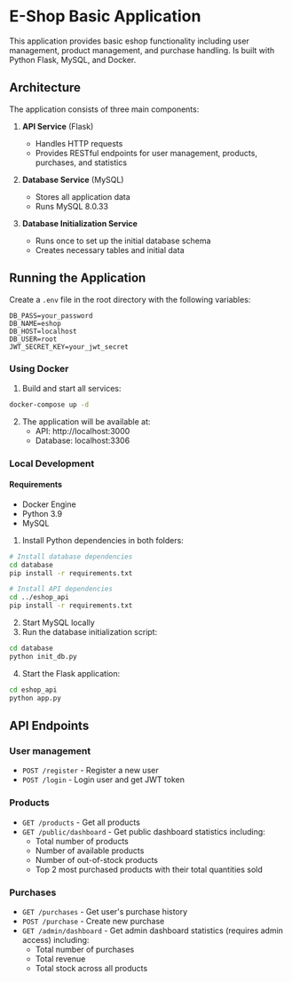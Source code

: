 # E-Shop Basic Application

This application provides basic eshop functionality including user management, product management, and purchase handling.
Is built with Python Flask, MySQL, and Docker.

## Architecture

The application consists of three main components:

1. **API Service** (Flask)
   - Handles HTTP requests
   - Provides RESTful endpoints for user management, products, purchases, and statistics

2. **Database Service** (MySQL)
   - Stores all application data
   - Runs MySQL 8.0.33

3. **Database Initialization Service**
   - Runs once to set up the initial database schema
   - Creates necessary tables and initial data

## Running the Application

Create a `.env` file in the root directory with the following variables:

```env
DB_PASS=your_password
DB_NAME=eshop
DB_HOST=localhost
DB_USER=root
JWT_SECRET_KEY=your_jwt_secret
```
### Using Docker

1. Build and start all services:
```bash
docker-compose up -d
```

2. The application will be available at:
   - API: http://localhost:3000
   - Database: localhost:3306

### Local Development

#### Requirements

- Docker Engine
- Python 3.9
- MySQL

1. Install Python dependencies in both folders:
```bash
# Install database dependencies
cd database
pip install -r requirements.txt

# Install API dependencies
cd ../eshop_api
pip install -r requirements.txt
```

2. Start MySQL locally
3. Run the database initialization script:
```bash
cd database
python init_db.py
```

4. Start the Flask application:
```bash
cd eshop_api
python app.py
```

## API Endpoints

### User management
- `POST /register` - Register a new user
- `POST /login` - Login user and get JWT token

### Products
- `GET /products` - Get all products
- `GET /public/dashboard` - Get public dashboard statistics including:
  - Total number of products
  - Number of available products
  - Number of out-of-stock products
  - Top 2 most purchased products with their total quantities sold

### Purchases
- `GET /purchases` - Get user's purchase history
- `POST /purchase` - Create new purchase
- `GET /admin/dashboard` - Get admin dashboard statistics (requires admin access) including:
  - Total number of purchases
  - Total revenue
  - Total stock across all products